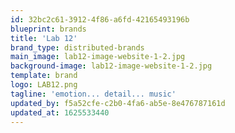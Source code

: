 ```yaml
---
id: 32bc2c61-3912-4f86-a6fd-42165493196b
blueprint: brands
title: 'Lab 12'
brand_type: distributed-brands
main_image: lab12-image-website-1-2.jpg
background-image: lab12-image-website-1-2.jpg
template: brand
logo: LAB12.png
tagline: 'emotion... detail... music'
updated_by: f5a52cfe-c2b0-4fa6-ab5e-8e476787161d
updated_at: 1625533440
---
```

